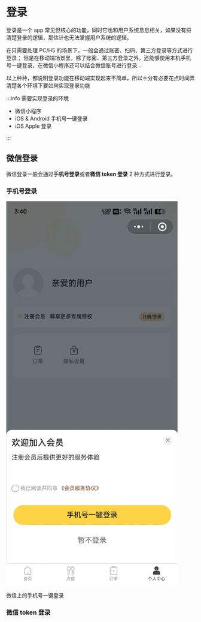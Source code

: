 # 登录

登录是一个 app 常见但核心的功能，同时它也和用户系统息息相关，如果没有捋清楚登录的逻辑，那估计也无法掌握用户系统的逻辑。

在只需要处理 PC/H5 的场景下，一般会通过账密、扫码、第三方登录等方式进行登录；
但是在移动端场景里，除了账密、第三方登录之外，还能够使用本机手机号一键登录，在微信小程序还可以结合微信账号进行登录...

以上种种，都说明登录功能在移动端实现起来不简单，所以十分有必要花点时间弄清楚各个环境下要如何实现登录功能

:::info 需要实现登录的环境

- 微信小程序
- iOS & Android 手机号一键登录
- iOS Apple 登录

:::

## 微信登录

微信登录一般会通过**手机号登录**或者**微信 token 登录** 2 种方式进行登录。

### 手机号登录

![触发登录](../../image/WechatIMG643.jpg)

<!-- ![手机号登录](/assets/image/WechatIMG644.jpg) -->

微信上的手机号一键登录

### 微信 token 登录
